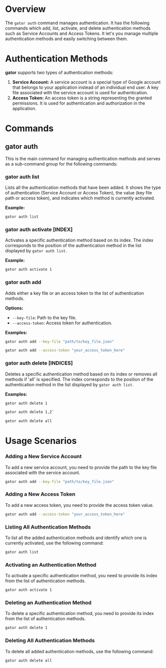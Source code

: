 
# Overview

The `gator auth` command manages authentication. It has the following commands which add, list, activate, and delete authentication methods such as Service Accounts and Access Tokens. It let's you manage multiple authentication methods and easily switching between them.

# Authentication Methods

**gator** supports two types of authentication methods:

1. **Service Account:** A service account is a special type of Google account that belongs to your application instead of an individual end user. A key file associated with the service account is used for authentication.
2. **Access Token:** An access token is a string representing the granted permissions. It is used for authentication and authorization in the application.

# Commands

## gator auth

This is the main command for managing authentication methods and serves as a sub-command group for the following commands:

### gator auth list

Lists all the authentication methods that have been added. It shows the type of authentication (Service Account or Access Token), the value (key file path or access token), and indicates which method is currently activated.

**Example:**

```bash
gator auth list
```

### gator auth activate [INDEX]
Activates a specific authentication method based on its index. The index corresponds to the position of the authentication method in the list displayed by `gator auth list`.

**Example:**
```bash
gator auth activate 1
```

### gator auth add

Adds either a key file or an access token to the list of authentication methods.

**Options:**

-   `--key-file`: Path to the key file.
-   `--access-token`: Access token for authentication.

**Examples:**
```bash
gator auth add --key-file "path/to/key_file.json"
```
```bash
gator auth add --access-token "your_access_token_here"
```

### gator auth delete [INDICES]

Deletes a specific authentication method based on its index or removes all methods if 'all' is specified. The index corresponds to the position of the authentication method in the list displayed by `gator auth list`.

**Examples:**

```bash
gator auth delete 1
```

```bash
gator auth delete 1,2`
```

```bash
gator auth delete all
```

# Usage Scenarios

### Adding a New Service Account

To add a new service account, you need to provide the path to the key file associated with the service account.

```bash
gator auth add --key-file "path/to/key_file.json"
```

### Adding a New Access Token

To add a new access token, you need to provide the access token value.

```bash
gator auth add --access-token "your_access_token_here"
```

### Listing All Authentication Methods

To list all the added authentication methods and identify which one is currently activated, use the following command:

```bash
gator auth list
```

### Activating an Authentication Method

To activate a specific authentication method, you need to provide its index from the list of authentication methods.

```bash
gator auth activate 1
```

### Deleting an Authentication Method

To delete a specific authentication method, you need to provide its index from the list of authentication methods.

```bash
gator auth delete 1
```

### Deleting All Authentication Methods

To delete all added authentication methods, use the following command:

```bash
gator auth delete all
```
